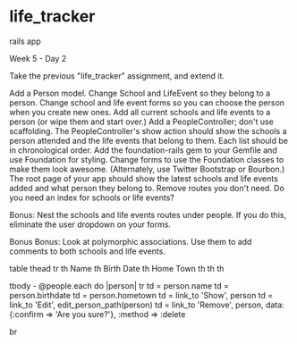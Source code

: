 # life_tracker
rails app

Week 5 - Day 2

Take the previous "life_tracker" assignment, and extend it.

 Add a Person model.
 Change School and LifeEvent so they belong to a person.
 Change school and life event forms so you can choose the person when you create new ones.
 Add all current schools and life events to a person (or wipe them and start over.)
 Add a PeopleController; don't use scaffolding.
 The PeopleController's show action should show the schools a person attended and the life events that belong to them. Each list should be in chronological order.
 Add the foundation-rails gem to your Gemfile and use Foundation for styling.
 Change forms to use the Foundation classes to make them look awesome. (Alternately, use Twitter Bootstrap or Bourbon.)
 The root page of your app should show the latest schools and life events added and what person they belong to.
 Remove routes you don't need. Do you need an index for schools or life events?

 Bonus: Nest the schools and life events routes under people. If you do this, eliminate the user dropdown on your forms.

 Bonus Bonus: Look at polymorphic associations. Use them to add comments to both schools and life events.

 table
  thead
    tr
      th Name
      th Birth Date
      th Home Town
      th
      th
      th

  tbody
    - @people.each do |person|
      tr
        td = person.name
        td = person.birthdate
        td = person.hometown
        td = link_to 'Show', person
        td = link_to 'Edit', edit_person_path(person)
        td = link_to 'Remove', person, data: {:confirm => 'Are you sure?'}, :method => :delete

br
